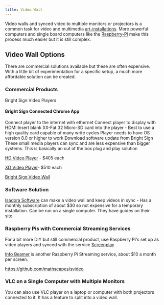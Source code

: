 ```yaml
---
title: Video Wall
---
```


Video walls and synced video to multiple monitors or projectors is a common task for video and multimedia [art-installations](../sculpture/art-installations.md). More powerful computers and single board computers like the [Raspberry-Pi](../raspberry-pi/raspberry-pi.md) make this process much easier but it is still complex.

## Video Wall Options

There are commercial solutions available but these are often expensive. With a little bit of experimentation for a specific setup, a much more affordable solution can be created.

### Commercial Products

Bright Sign Video Players

#### Bright Sign Connected Chrome App

Connect player to the internet with ethernet Connect player to display with HDMI Insert blank XX-Fat 32 Micro-SD card into the player - Best to use a high quality card capable of many write cycles Player needs to have OS version 8.0 or higher to work Download software update from Bright Sign These small media players can sync and are less expensive than bigger systems. This is basically an out of the box plug and play solution

[HD Video Player](https://www.brightsign.biz/digital-signage-products/HD-product-line) - $405 each

[XD Video Player](https://www.brightsign.biz/digital-signage-products/XD-product-line)- $510 each

[Bright Sign Video Wall](https://www.brightsign.biz/key-features/videowall)

### Software Solution

[Isadora Software](https://troikatronix.com/isadora-features/multi-projector-setups/) can make a video wall and keep videos in sync - Has a monthly subscription of about $30 so not expensive for a temporary installation. Can be run on a single computer. They have guides on their site.

### Raspberry Pis with Commercial Streaming Services

For a bit more DIY but still commercial product, use Raspberry Pi's set up as video players and synced with the service [Screenplay](https://www.screenly.io/use-cases/applications/raspberry-pi-video-wall/)

[Info Beamer](https://info-beamer.com/use-cases/raspberry-pi-video-wall) is another Raspberry Pi Streaming service, about $10 a month per screen.

https://github.com/mathscapes/svideo

### VLC on a Single Computer with Multiple Monitors

You can also use VLC player on a laptop or computer with both projectors connected to it. It has a feature to split into a video wall.
